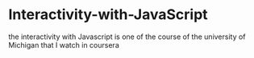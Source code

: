 # Interactivity-with-JavaScript
the interactivity with Javascript  is one of the course of the university of Michigan that I watch in coursera
